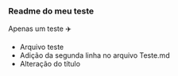 ### Readme do meu teste

Apenas um teste :airplane:

- Arquivo teste
- Adição da segunda linha no arquivo Teste.md
- Alteração do título